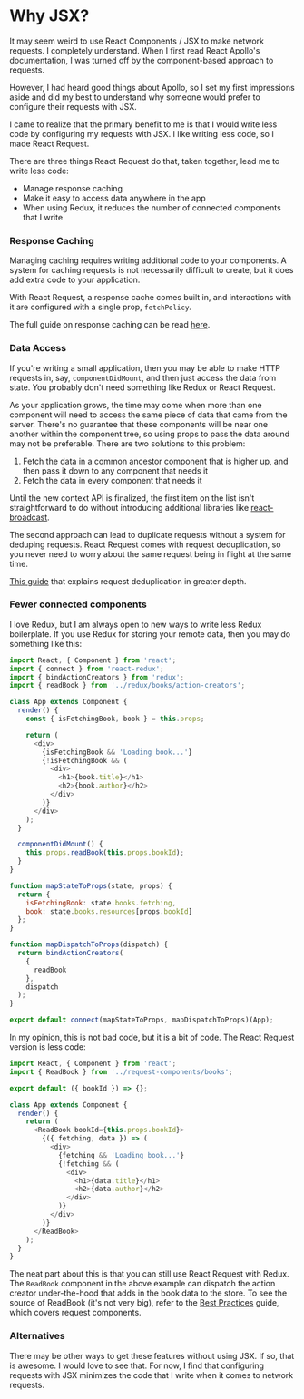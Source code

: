 # Why JSX?

It may seem weird to use React Components / JSX to make network requests. I completely understand.
When I first read React Apollo's documentation, I was turned off by the component-based approach
to requests.

However, I had heard good things about Apollo, so I set my first impressions aside and did my
best to understand why someone would prefer to configure their requests with JSX.

I came to realize that the primary benefit to me is that I would write less code by configuring my
requests with JSX. I like writing less code, so I made React Request.

There are three things React Request do that, taken together, lead me to write less code:

* Manage response caching
* Make it easy to access data anywhere in the app
* When using Redux, it reduces the number of connected components that I write

### Response Caching

Managing caching requires writing additional code to your components. A system for caching requests is not
necessarily difficult to create, but it does add extra code to your application.

With React Request, a response cache comes built in, and interactions with it are configured with a single prop,
`fetchPolicy`.

The full guide on response caching can be read [here](./response-caching.md).

### Data Access

If you're writing a small application, then you may be able to make HTTP requests in, say, `componentDidMount`,
and then just access the data from state. You probably don't need something like Redux or React Request.

As your application grows, the time may come when more than one component will need to access the same
piece of data that came from the server. There's no guarantee that these components will be near one
another within the component tree, so using props to pass the data around may not be preferable. There are
two solutions to this problem:

1. Fetch the data in a common ancestor component that is higher up, and then pass it down to any
   component that needs it
2. Fetch the data in every component that needs it

Until the new context API is finalized, the first item on the list isn't straightforward to do without
introducing additional libraries like [react-broadcast](https://github.com/ReactTraining/react-broadcast).

The second approach can lead to duplicate requests without a system for deduping requests. React Request
comes with request deduplication, so you never need to worry about the same request being in flight at
the same time.

[This guide](./request-deduplication.md) that explains request deduplication in greater depth.

### Fewer connected components

I love Redux, but I am always open to new ways to write less Redux boilerplate. If you use Redux
for storing your remote data, then you may do something like this:

```js
import React, { Component } from 'react';
import { connect } from 'react-redux';
import { bindActionCreators } from 'redux';
import { readBook } from '../redux/books/action-creators';

class App extends Component {
  render() {
    const { isFetchingBook, book } = this.props;

    return (
      <div>
        {isFetchingBook && 'Loading book...'}
        {!isFetchingBook && (
          <div>
            <h1>{book.title}</h1>
            <h2>{book.author}</h2>
          </div>
        )}
      </div>
    );
  }

  componentDidMount() {
    this.props.readBook(this.props.bookId);
  }
}

function mapStateToProps(state, props) {
  return {
    isFetchingBook: state.books.fetching,
    book: state.books.resources[props.bookId]
  };
}

function mapDispatchToProps(dispatch) {
  return bindActionCreators(
    {
      readBook
    },
    dispatch
  );
}

export default connect(mapStateToProps, mapDispatchToProps)(App);
```

In my opinion, this is not bad code, but it is a bit of code. The React Request version is
less code:

```js
import React, { Component } from 'react';
import { ReadBook } from '../request-components/books';

export default ({ bookId }) => {};

class App extends Component {
  render() {
    return (
      <ReadBook bookId={this.props.bookId}>
        {({ fetching, data }) => (
          <div>
            {fetching && 'Loading book...'}
            {!fetching && (
              <div>
                <h1>{data.title}</h1>
                <h2>{data.author}</h2>
              </div>
            )}
          </div>
        )}
      </ReadBook>
    );
  }
}
```

The neat part about this is that you can still use React Request with Redux. The `ReadBook` component
in the above example can dispatch the action creator under-the-hood that adds in the book data to
the store. To see the source of ReadBook (it's not very big), refer to the
[Best Practices](./best-practices.md) guide, which covers request components.

### Alternatives

There may be other ways to get these features without using JSX. If so, that is awesome. I would love
to see that. For now, I find that configuring requests with JSX minimizes the code that I write when
it comes to network requests.
